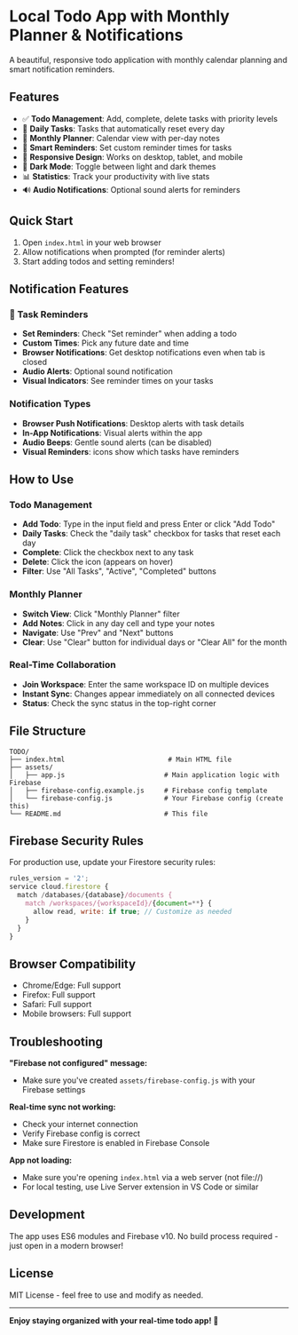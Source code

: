 # Local Todo App with Monthly Planner & Notifications

A beautiful, responsive todo application with monthly calendar planning and smart notification reminders.

## Features

- ✅ **Todo Management**: Add, complete, delete tasks with priority levels
- 🔄 **Daily Tasks**: Tasks that automatically reset every day
- 📅 **Monthly Planner**: Calendar view with per-day notes
- 🔔 **Smart Reminders**: Set custom reminder times for tasks
- 📱 **Responsive Design**: Works on desktop, tablet, and mobile
- 🌙 **Dark Mode**: Toggle between light and dark themes
- 📊 **Statistics**: Track your productivity with live stats
- 🔊 **Audio Notifications**: Optional sound alerts for reminders

## Quick Start

1. Open `index.html` in your web browser
2. Allow notifications when prompted (for reminder alerts)
3. Start adding todos and setting reminders!

## Notification Features

### 🔔 Task Reminders
- **Set Reminders**: Check "Set reminder" when adding a todo
- **Custom Times**: Pick any future date and time
- **Browser Notifications**: Get desktop notifications even when tab is closed
- **Audio Alerts**: Optional sound notification
- **Visual Indicators**: See reminder times on your tasks

### **Notification Types**
- **Browser Push Notifications**: Desktop alerts with task details
- **In-App Notifications**: Visual alerts within the app
- **Audio Beeps**: Gentle sound alerts (can be disabled)
- **Visual Reminders**: icons show which tasks have reminders

## How to Use

### Todo Management
- **Add Todo**: Type in the input field and press Enter or click "Add Todo"
- **Daily Tasks**: Check the "daily task" checkbox for tasks that reset each day
- **Complete**: Click the checkbox next to any task
- **Delete**: Click the icon (appears on hover)
- **Filter**: Use "All Tasks", "Active", "Completed" buttons

### Monthly Planner
- **Switch View**: Click "Monthly Planner" filter
- **Add Notes**: Click in any day cell and type your notes
- **Navigate**: Use "Prev" and "Next" buttons
- **Clear**: Use "Clear" button for individual days or "Clear All" for the month

### Real-Time Collaboration
- **Join Workspace**: Enter the same workspace ID on multiple devices
- **Instant Sync**: Changes appear immediately on all connected devices
- **Status**: Check the sync status in the top-right corner

## File Structure

```
TODO/
├── index.html                          # Main HTML file
├── assets/
│   ├── app.js                         # Main application logic with Firebase
│   ├── firebase-config.example.js     # Firebase config template
│   └── firebase-config.js             # Your Firebase config (create this)
└── README.md                          # This file
```

## Firebase Security Rules

For production use, update your Firestore security rules:

```javascript
rules_version = '2';
service cloud.firestore {
  match /databases/{database}/documents {
    match /workspaces/{workspaceId}/{document=**} {
      allow read, write: if true; // Customize as needed
    }
  }
}
```

## Browser Compatibility

- Chrome/Edge: Full support
- Firefox: Full support
- Safari: Full support
- Mobile browsers: Full support

## Troubleshooting

**"Firebase not configured" message:**
- Make sure you've created `assets/firebase-config.js` with your Firebase settings

**Real-time sync not working:**
- Check your internet connection
- Verify Firebase config is correct
- Make sure Firestore is enabled in Firebase Console

**App not loading:**
- Make sure you're opening `index.html` via a web server (not file://)
- For local testing, use Live Server extension in VS Code or similar

## Development

The app uses ES6 modules and Firebase v10. No build process required - just open in a modern browser!

## License

MIT License - feel free to use and modify as needed.

---

**Enjoy staying organized with your real-time todo app! 🎉**
